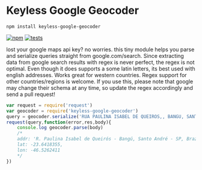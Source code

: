 # Keyless Google Geocoder
`npm install keyless-google-geocoder`


[![npm][npm]][npm-url]
[![tests][tests]][tests-url]


lost your google maps api key? no worries. this tiny module helps you parse and serialize queries straight from google.com/search. Since extracting data from google search results with regex is never perfect, the regex is not optimal. Even though it does supports a some latin letters, its best used with english addresses. Works great for western countries. Regex support for other countries/regions is welcome. If you use this, please note that google may change their schema at any time, so update the regex accordingly and send a pull request!


```javascript
var request = require('request')
var geocoder = require('keyless-google-geocoder')
query = geocoder.serialize('RUA PAULINA ISABEL DE QUEIROS,, BANGU, SANTO ANDRE, 09210260, br')
request(query,function(error,res,body){
	console.log geocoder.parse(body)
	/*
	addr: 'R. Paulina Isabel de Queirós - Bangú, Santo André - SP, Brazil',
	lat: -23.6418355,
	lon: -46.5262411
	*/	
})
```

[tests]: https://img.shields.io/travis/webpack/webpack/master.svg
[tests-url]: https://travis-ci.org/webpack/webpack

[npm]: https://img.shields.io/npm/v/webpack.svg
[npm-url]: https://npmjs.com/package/webpack